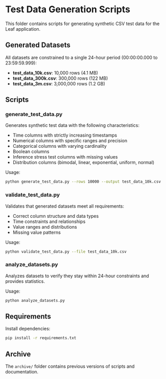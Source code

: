 # Test Data Generation Scripts

This folder contains scripts for generating synthetic CSV test data for the Leaf application.

## Generated Datasets

All datasets are constrained to a single 24-hour period (00:00:00.000 to 23:59:59.999):

- **test_data_10k.csv**: 10,000 rows (4.1 MB)
- **test_data_300k.csv**: 300,000 rows (122 MB)
- **test_data_3m.csv**: 3,000,000 rows (1.2 GB)

## Scripts

### generate_test_data.py
Generates synthetic test data with the following characteristics:
- Time columns with strictly increasing timestamps
- Numerical columns with specific ranges and precision
- Categorical columns with varying cardinality
- Boolean columns
- Inference stress test columns with missing values
- Distribution columns (bimodal, linear, exponential, uniform, normal)

Usage:
```bash
python generate_test_data.py --rows 10000 --output test_data_10k.csv
```

### validate_test_data.py
Validates that generated datasets meet all requirements:
- Correct column structure and data types
- Time constraints and relationships
- Value ranges and distributions
- Missing value patterns

Usage:
```bash
python validate_test_data.py --file test_data_10k.csv
```

### analyze_datasets.py
Analyzes datasets to verify they stay within 24-hour constraints and provides statistics.

Usage:
```bash
python analyze_datasets.py
```

## Requirements

Install dependencies:
```bash
pip install -r requirements.txt
```

## Archive

The `archive/` folder contains previous versions of scripts and documentation.